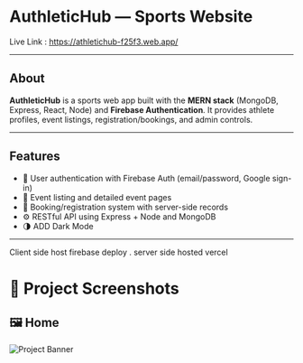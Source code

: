 # AuthleticHub —  Sports Website

Live Link : https://athletichub-f25f3.web.app/

---

## About  
**AuthleticHub** is a sports web app built with the **MERN stack** (MongoDB, Express, React, Node) and **Firebase Authentication**. It provides athlete profiles, event listings, registration/bookings, and admin controls.

---

## Features
- 🔐 User authentication with Firebase Auth (email/password, Google sign-in)    
- 📅 Event listing and detailed event pages  
- 📝 Booking/registration system with server-side records  
- ⚙️ RESTful API using Express + Node and MongoDB  
- 🌗 ADD Dark Mode  
---
Client side host firebase deploy . server side hosted vercel

# 📸 Project Screenshots

## 🖼 Home
![Project Banner](https://i.ibb.co/35mSwJ2T/Screenshot-2025-10-18-125604.png)

